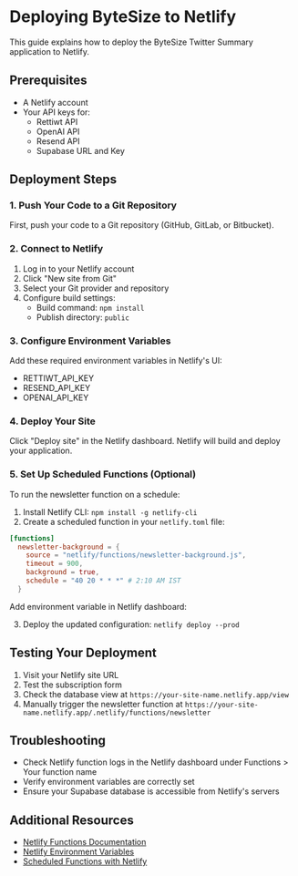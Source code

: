 # Deploying ByteSize to Netlify

This guide explains how to deploy the ByteSize Twitter Summary application to Netlify.

## Prerequisites

- A Netlify account
- Your API keys for:
  - Rettiwt API
  - OpenAI API
  - Resend API
  - Supabase URL and Key

## Deployment Steps

### 1. Push Your Code to a Git Repository

First, push your code to a Git repository (GitHub, GitLab, or Bitbucket).

### 2. Connect to Netlify

1. Log in to your Netlify account
2. Click "New site from Git"
3. Select your Git provider and repository
4. Configure build settings:
   - Build command: `npm install`
   - Publish directory: `public`

### 3. Configure Environment Variables

Add these required environment variables in Netlify's UI:
- RETTIWT_API_KEY
- RESEND_API_KEY
- OPENAI_API_KEY

### 4. Deploy Your Site

Click "Deploy site" in the Netlify dashboard. Netlify will build and deploy your application.

### 5. Set Up Scheduled Functions (Optional)

To run the newsletter function on a schedule:

1. Install Netlify CLI: `npm install -g netlify-cli`
2. Create a scheduled function in your `netlify.toml` file:

```toml
[functions]
  newsletter-background = { 
    source = "netlify/functions/newsletter-background.js",
    timeout = 900, 
    background = true,
    schedule = "40 20 * * *" # 2:10 AM IST
  }
```



Add environment variable in Netlify dashboard:

3. Deploy the updated configuration: `netlify deploy --prod`

## Testing Your Deployment

1. Visit your Netlify site URL
2. Test the subscription form
3. Check the database view at `https://your-site-name.netlify.app/view`
4. Manually trigger the newsletter function at `https://your-site-name.netlify.app/.netlify/functions/newsletter`

## Troubleshooting

- Check Netlify function logs in the Netlify dashboard under Functions > Your function name
- Verify environment variables are correctly set
- Ensure your Supabase database is accessible from Netlify's servers

## Additional Resources

- [Netlify Functions Documentation](https://docs.netlify.com/functions/overview/)
- [Netlify Environment Variables](https://docs.netlify.com/configure-builds/environment-variables/)
- [Scheduled Functions with Netlify](https://docs.netlify.com/functions/scheduled-functions/)